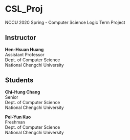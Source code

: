 # CSL_Proj
NCCU 2020 Spring - Computer Science Logic Term Project

## Instructor
<p>
<strong>Hen-Hsuan Huang</strong><br>
Assistant Professor<br>
Dept. of Computer Science<br>
National Chengchi University
</p>

## Students
<p>
<strong>Chi-Hung Chang</strong><br>
Senior<br>
Dept. of Computer Science<br>
National Chengchi University
</p>

<p>
<strong>Pei-Yun Kuo</strong><br>
Freshman<br>
Dept. of Computer Science<br>
National Chengchi University
</p>

